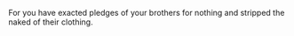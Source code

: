 For you have exacted pledges of your brothers for nothing and stripped the naked of their clothing.
